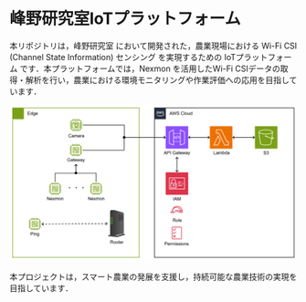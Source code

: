 # 峰野研究室IoTプラットフォーム

本リポジトリは，峰野研究室 において開発された，農業現場における Wi-Fi CSI (Channel State Information) センシング を実現するための IoTプラットフォーム です．本プラットフォームでは，Nexmon を活用したWi-Fi CSIデータの取得・解析を行い，農業における環境モニタリングや作業評価への応用を目指しています．

![alt text](material/__PNG__/システム概要図.png)

本プロジェクトは，スマート農業の発展を支援し，持続可能な農業技術の実現を目指しています．
